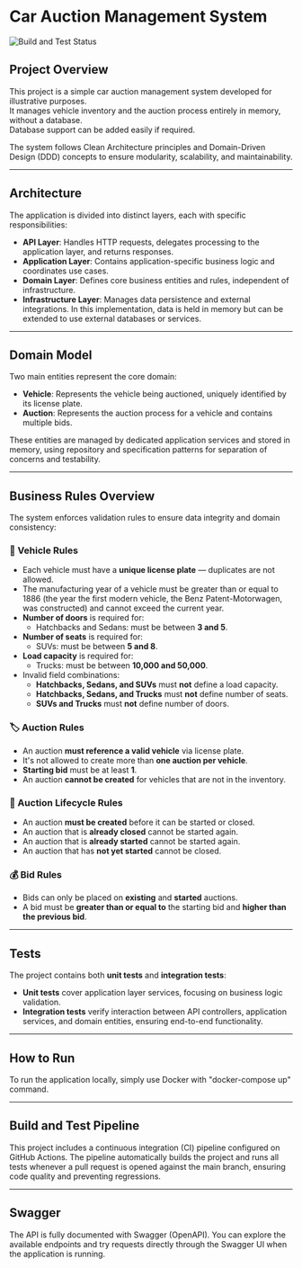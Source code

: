# Car Auction Management System

![Build and Test Status](https://github.com/renatolopes/CarAuctionManagementSystem/actions/workflows/build_and_test.yml/badge.svg)

## Project Overview

This project is a simple car auction management system developed for illustrative purposes.  
It manages vehicle inventory and the auction process entirely in memory, without a database.  
Database support can be added easily if required.

The system follows Clean Architecture principles and Domain-Driven Design (DDD) concepts to ensure modularity, scalability, and maintainability.

---

## Architecture

The application is divided into distinct layers, each with specific responsibilities:

- **API Layer**: Handles HTTP requests, delegates processing to the application layer, and returns responses.  
- **Application Layer**: Contains application-specific business logic and coordinates use cases.  
- **Domain Layer**: Defines core business entities and rules, independent of infrastructure.  
- **Infrastructure Layer**: Manages data persistence and external integrations. In this implementation, data is held in memory but can be extended to use external databases or services.

---

## Domain Model

Two main entities represent the core domain:

- **Vehicle**: Represents the vehicle being auctioned, uniquely identified by its license plate.  
- **Auction**: Represents the auction process for a vehicle and contains multiple bids.

These entities are managed by dedicated application services and stored in memory, using repository and specification patterns for separation of concerns and testability.

---

## Business Rules Overview

The system enforces validation rules to ensure data integrity and domain consistency:

### 🔧 Vehicle Rules
- Each vehicle must have a **unique license plate** — duplicates are not allowed.
- The manufacturing year of a vehicle must be greater than or equal to 1886 (the year the first modern vehicle, the Benz Patent-Motorwagen, was constructed) and cannot exceed the current year.
- **Number of doors** is required for:
  - Hatchbacks and Sedans: must be between **3 and 5**.
- **Number of seats** is required for:
  - SUVs: must be between **5 and 8**.
- **Load capacity** is required for:
  - Trucks: must be between **10,000 and 50,000**.
- Invalid field combinations:
  - **Hatchbacks, Sedans, and SUVs** must **not** define a load capacity.
  - **Hatchbacks, Sedans, and Trucks** must **not** define number of seats.
  - **SUVs and Trucks** must **not** define number of doors.

### 🏷️ Auction Rules
- An auction **must reference a valid vehicle** via license plate.
- It's not allowed to create more than **one auction per vehicle**.
- **Starting bid** must be at least **1**.
- An auction **cannot be created** for vehicles that are not in the inventory.

### 🔄 Auction Lifecycle Rules
- An auction **must be created** before it can be started or closed.
- An auction that is **already closed** cannot be started again.
- An auction that is **already started** cannot be started again.
- An auction that has **not yet started** cannot be closed.

### 💰 Bid Rules
- Bids can only be placed on **existing** and **started** auctions.
- A bid must be **greater than or equal to** the starting bid and **higher than the previous bid**.

---

## Tests

The project contains both **unit tests** and **integration tests**:

- **Unit tests** cover application layer services, focusing on business logic validation.  
- **Integration tests** verify interaction between API controllers, application services, and domain entities, ensuring end-to-end functionality.

---

## How to Run

To run the application locally, simply use Docker with "docker-compose up" command.

---

## Build and Test Pipeline
This project includes a continuous integration (CI) pipeline configured on GitHub Actions.
The pipeline automatically builds the project and runs all tests whenever a pull request is opened against the main branch, ensuring code quality and preventing regressions.

---

## Swagger
The API is fully documented with Swagger (OpenAPI).
You can explore the available endpoints and try requests directly through the Swagger UI when the application is running.